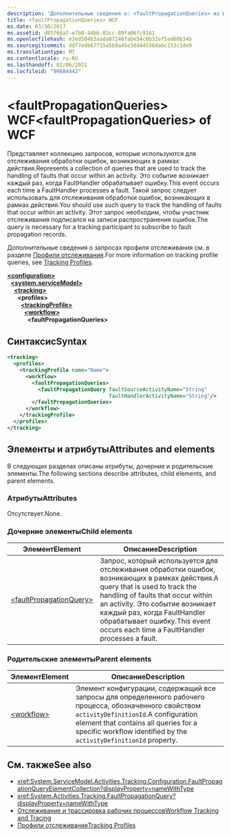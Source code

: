 ```yaml
---
description: 'Дополнительные сведения о: <faultPropagationQueries> из WCF'
title: <faultPropagationQueries> WCF
ms.date: 03/30/2017
ms.assetid: d85f66a7-e7b0-4dbb-83cc-89fa06fc9161
ms.openlocfilehash: e3ed504b3aada87246fabe54c0b32ef5ad60b34b
ms.sourcegitcommit: ddf7edb67715a5b9a45e3dd44536dabc153c1de0
ms.translationtype: MT
ms.contentlocale: ru-RU
ms.lasthandoff: 02/06/2021
ms.locfileid: "99684442"
---
```

# <a name="faultpropagationqueries-of-wcf"></a><span data-ttu-id="68629-103">\<faultPropagationQueries> WCF</span><span class="sxs-lookup"><span data-stu-id="68629-103">\<faultPropagationQueries> of WCF</span></span>

<span data-ttu-id="68629-104">Представляет коллекцию запросов, которые используются для отслеживания обработки ошибок, возникающих в рамках действия.</span><span class="sxs-lookup"><span data-stu-id="68629-104">Represents a collection of queries that are used to track the handling of faults that occur within an activity.</span></span>  <span data-ttu-id="68629-105">Это событие возникает каждый раз, когда FaultHandler обрабатывает ошибку.</span><span class="sxs-lookup"><span data-stu-id="68629-105">This event occurs each time a FaultHandler processes a fault.</span></span> <span data-ttu-id="68629-106">Такой запрос следует использовать для отслеживания обработки ошибок, возникающих в рамках действия.</span><span class="sxs-lookup"><span data-stu-id="68629-106">You should use such query to track the handling of faults that occur within an activity.</span></span> <span data-ttu-id="68629-107">Этот запрос необходим, чтобы участник отслеживания подписался на записи распространения ошибок.</span><span class="sxs-lookup"><span data-stu-id="68629-107">The query is necessary for a  tracking participant to subscribe to fault propagation records.</span></span>  
  
<span data-ttu-id="68629-108">Дополнительные сведения о запросах профиля отслеживания см. в разделе [Профили отслеживания](../../../windows-workflow-foundation/tracking-profiles.md).</span><span class="sxs-lookup"><span data-stu-id="68629-108">For more information on tracking profile queries, see [Tracking Profiles](../../../windows-workflow-foundation/tracking-profiles.md).</span></span>  
  
[**\<configuration>**](../configuration-element.md)\
&nbsp;&nbsp;[**\<system.serviceModel>**](system-servicemodel.md)\
&nbsp;&nbsp;&nbsp;&nbsp;[**\<tracking>**](tracking-of-wcf.md)\
&nbsp;&nbsp;&nbsp;&nbsp;&nbsp;&nbsp;**\<profiles>**\
&nbsp;&nbsp;&nbsp;&nbsp;&nbsp;&nbsp;&nbsp;&nbsp;[**\<trackingProfile>**](trackingprofile-of-wcf.md)\
&nbsp;&nbsp;&nbsp;&nbsp;&nbsp;&nbsp;&nbsp;&nbsp;&nbsp;&nbsp;[**\<workflow>**](workflow-of-wcf.md)\
&nbsp;&nbsp;&nbsp;&nbsp;&nbsp;&nbsp;&nbsp;&nbsp;&nbsp;&nbsp;&nbsp;&nbsp;**\<faultPropagationQueries>**  
  
## <a name="syntax"></a><span data-ttu-id="68629-109">Синтаксис</span><span class="sxs-lookup"><span data-stu-id="68629-109">Syntax</span></span>  
  
```xml  
<tracking>
  <profiles>
    <trackingProfile name="Name">
      <workflow>
        <faultPropagationQueries>
          <faultPropagationQuery faultSourceActivityName="String"
                                 faultHandlerActivityName="String"/>
        </faultPropagationQueries>
      </workflow>
    </trackingProfile>
  </profiles>
</tracking>
```  
  
## <a name="attributes-and-elements"></a><span data-ttu-id="68629-110">Элементы и атрибуты</span><span class="sxs-lookup"><span data-stu-id="68629-110">Attributes and elements</span></span>

<span data-ttu-id="68629-111">В следующих разделах описаны атрибуты, дочерние и родительские элементы.</span><span class="sxs-lookup"><span data-stu-id="68629-111">The following sections describe attributes, child elements, and parent elements.</span></span>
  
### <a name="attributes"></a><span data-ttu-id="68629-112">Атрибуты</span><span class="sxs-lookup"><span data-stu-id="68629-112">Attributes</span></span>

<span data-ttu-id="68629-113">Отсутствует.</span><span class="sxs-lookup"><span data-stu-id="68629-113">None.</span></span>
  
### <a name="child-elements"></a><span data-ttu-id="68629-114">Дочерние элементы</span><span class="sxs-lookup"><span data-stu-id="68629-114">Child elements</span></span>

|<span data-ttu-id="68629-115">Элемент</span><span class="sxs-lookup"><span data-stu-id="68629-115">Element</span></span>|<span data-ttu-id="68629-116">Описание</span><span class="sxs-lookup"><span data-stu-id="68629-116">Description</span></span>|  
|-------------|-----------------|  
|[\<faultPropagationQuery>](faultpropagationquery-of-wcf.md)|<span data-ttu-id="68629-117">Запрос, который используется для отслеживания обработки ошибок, возникающих в рамках действия.</span><span class="sxs-lookup"><span data-stu-id="68629-117">A query that is used to track the handling of faults that occur within an activity.</span></span>  <span data-ttu-id="68629-118">Это событие возникает каждый раз, когда FaultHandler обрабатывает ошибку.</span><span class="sxs-lookup"><span data-stu-id="68629-118">This event occurs each time a FaultHandler processes a fault.</span></span>|  
  
### <a name="parent-elements"></a><span data-ttu-id="68629-119">Родительские элементы</span><span class="sxs-lookup"><span data-stu-id="68629-119">Parent elements</span></span>  
  
|<span data-ttu-id="68629-120">Элемент</span><span class="sxs-lookup"><span data-stu-id="68629-120">Element</span></span>|<span data-ttu-id="68629-121">Описание</span><span class="sxs-lookup"><span data-stu-id="68629-121">Description</span></span>|  
|-------------|-----------------|  
|[\<workflow>](../windows-workflow-foundation/workflow.md)|<span data-ttu-id="68629-122">Элемент конфигурации, содержащий все запросы для определенного рабочего процесса, обозначенного свойством `activityDefinitionId`.</span><span class="sxs-lookup"><span data-stu-id="68629-122">A configuration element that contains all queries for a specific workflow identified by the `activityDefinitionId` property.</span></span>|  
  
## <a name="see-also"></a><span data-ttu-id="68629-123">См. также</span><span class="sxs-lookup"><span data-stu-id="68629-123">See also</span></span>

- <xref:System.ServiceModel.Activities.Tracking.Configuration.FaultPropagationQueryElementCollection?displayProperty=nameWithType>
- <xref:System.Activities.Tracking.FaultPropagationQuery?displayProperty=nameWithType>
- [<span data-ttu-id="68629-124">Отслеживание и трассировка рабочих процессов</span><span class="sxs-lookup"><span data-stu-id="68629-124">Workflow Tracking and Tracing</span></span>](../../../windows-workflow-foundation/workflow-tracking-and-tracing.md)
- [<span data-ttu-id="68629-125">Профили отслеживания</span><span class="sxs-lookup"><span data-stu-id="68629-125">Tracking Profiles</span></span>](../../../windows-workflow-foundation/tracking-profiles.md)
